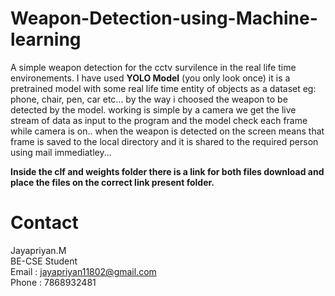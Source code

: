 # Weapon-Detection-using-Machine-learning

A simple weapon detection for the cctv survilence in the real life time environements.
I have used **YOLO Model** (you only look once) it is a pretrained model with some real life time entity of objects as
a dataset eg: phone, chair, pen, car etc... by the way i choosed the weapon to be detected by the model. working is simple
by a camera we get the live stream of data as input to the program and the model check each frame while camera is on..
when the weapon is detected on the screen means that frame is saved to the local directory and it is shared to the 
required person using mail immediatley...

**Inside the clf and weights folder there is a link for both files download and place the files on the correct link present folder.**

# Contact
Jayapriyan.M  
BE-CSE Student   
Email : jayapriyan11802@gmail.com   
Phone : 7868932481